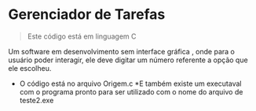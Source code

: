 # **Gerenciador de Tarefas**
> Este código  está em linguagem C
>  
Um software em desenvolvimento sem interface gráfica , onde para o usuário poder  interagir, ele deve digitar um número referente a opção que ele escolheu.
* O código está no arquivo Origem.c 
*E também existe um executaval com o programa  pronto para ser utilizado  com o nome do arquivo de teste2.exe
